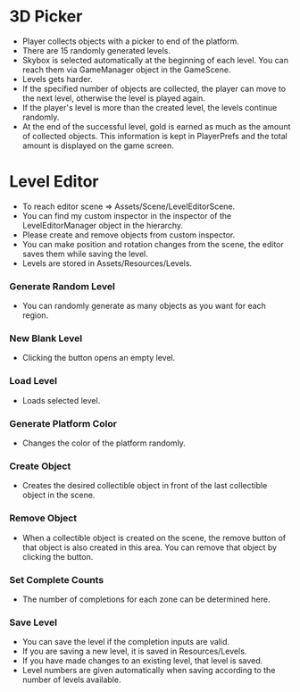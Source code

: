 # 3D Picker

- Player collects objects with a picker to end of the platform.
- There are 15 randomly generated levels.
- Skybox is selected automatically at the beginning of each level. You can reach them via GameManager object in the GameScene.
- Levels gets harder.
- If the specified number of objects are collected, the player can move to the next level, otherwise the level is played again.
- If the player's level is more than the created level, the levels continue randomly.
- At the end of the successful level, gold is earned as much as the amount of collected objects. This information is kept in PlayerPrefs and the total amount is displayed on the game screen.


# Level Editor

- To reach editor scene => Assets/Scene/LevelEditorScene.
- You can find my custom inspector in the inspector of the LevelEditorManager object in the hierarchy.
- Please create and remove objects from custom inspector.
- You can make position and rotation changes from the scene, the editor saves them while saving the level.
- Levels are stored in Assets/Resources/Levels.

### Generate Random Level

- You can randomly generate as many objects as you want for each region.

### New Blank Level

- Clicking the button opens an empty level.

### Load Level

- Loads selected level.

### Generate Platform Color

- Changes the color of the platform randomly.

### Create Object

- Creates the desired collectible object in front of the last collectible object in the scene.

### Remove Object

- When a collectible object is created on the scene, the remove button of that object is also created in this area. You can remove that object by clicking the button.

### Set Complete Counts

- The number of completions for each zone can be determined here.

### Save Level

- You can save the level if the completion inputs are valid.
- If you are saving a new level, it is saved in Resources/Levels.
- If you have made changes to an existing level, that level is saved.
- Level numbers are given automatically when saving according to the number of levels available.
